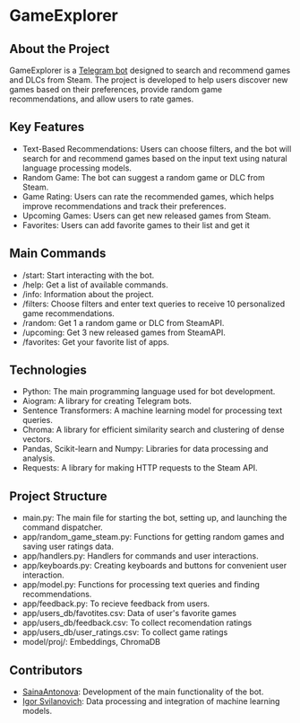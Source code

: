 # GameExplorer


## About the Project

GameExplorer is a [Telegram bot](https://t.me/Game_Explorer_Bot) designed to search and recommend games and DLCs from Steam. The project is developed to help users discover new games based on their preferences, provide random game recommendations, and allow users to rate games.

## Key Features

- Text-Based Recommendations: Users can choose filters, and the bot will search for and recommend games based on the input text using natural language processing models.
- Random Game: The bot can suggest a random game or DLC from Steam.
- Game Rating: Users can rate the recommended games, which helps improve recommendations and track their preferences.
- Upcoming Games: Users can get new released games from Steam.
- Favorites: Users can add favorite games to their list and get it


## Main Commands

- /start: Start interacting with the bot.
- /help: Get a list of available commands.
- /info: Information about the project.
- /filters: Choose filters and enter text queries to receive 10 personalized game recommendations.
- /random: Get 1 a random game or DLC from SteamAPI.
- /upcoming: Get 3 new released games from SteamAPI.
- /favorites: Get your favorite list of apps.

## Technologies

- Python: The main programming language used for bot development.
- Aiogram: A library for creating Telegram bots.
- Sentence Transformers: A machine learning model for processing text queries.
- Chroma: A library for efficient similarity search and clustering of dense vectors.
- Pandas, Scikit-learn and Numpy: Libraries for data processing and analysis.
- Requests: A library for making HTTP requests to the Steam API.

## Project Structure

- main.py: The main file for starting the bot, setting up, and launching the command dispatcher.
- app/random_game_steam.py: Functions for getting random games and saving user ratings data.
- app/handlers.py: Handlers for commands and user interactions.
- app/keyboards.py: Creating keyboards and buttons for convenient user interaction.
- app/model.py: Functions for processing text queries and finding recommendations.
- app/feedback.py: To recieve feedback from users.
- app/users_db/favotites.csv: Data of user's favorite games
- app/users_db/feedback.csv: To collect recomendation ratings
- app/users_db/user_ratings.csv: To collect game ratings
- model/proj/: Embeddings, ChromaDB

## Contributors

- [SainaAntonova](https://github.com/SainaAntonova): Development of the main functionality of the bot.
- [Igor Svilanovich](https://github.com/svilanovich): Data processing and integration of machine learning models.

